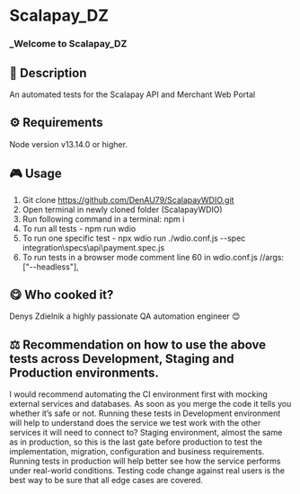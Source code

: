 # Scalapay_DZ

### \_Welcome to Scalapay_DZ

## 📄 Description

An automated tests for the Scalapay API and Merchant Web Portal

## ⚙️ Requirements

Node version v13.14.0 or higher.

## 🎮 Usage

1. Git clone https://github.com/DenAU79/ScalapayWDIO.git
2. Open terminal in newly cloned folder (ScalapayWDIO)
3. Run following command in a terminal: npm i
4. To run all tests - npm run wdio
5. To run one specific test - npx wdio run ./wdio.conf.js --spec integration\specs\api\payment.spec.js
6. To run tests in a browser mode comment line 60 in wdio.conf.js
   //args: ["--headless"],

## 😋 Who cooked it?

Denys Zdielnik a highly passionate QA automation engineer 😊

## ⚖️ Recommendation on how to use the above tests across Development, Staging and Production environments.

I would recommend automating the CI environment first with mocking external services and databases. As soon as you merge the code it tells you whether it’s safe or not.
Running these tests in Development environment will help to understand does the service we test work with the other services it will need to connect to?
Staging environment, almost the same as in production, so this is the last gate before production to test the implementation, migration, configuration and business requirements.
Running tests in production will help better see how the service performs under real-world conditions. Testing code change against real users is the best way to be sure that all edge cases are covered.
